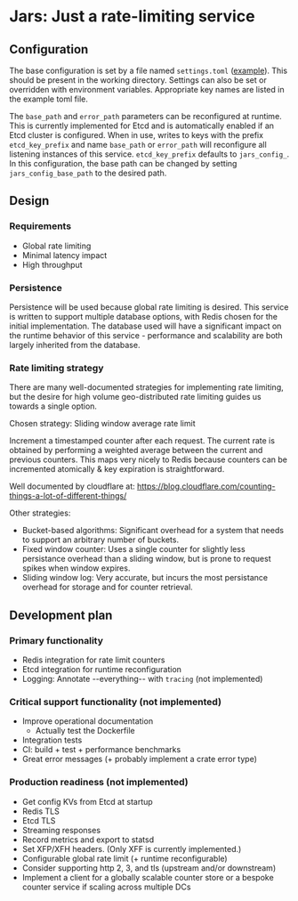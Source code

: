 # Jars: Just a rate-limiting service

## Configuration

The base configuration is set by a file named `settings.toml` ([example](settings.example.toml)). This should be present in the working directory. Settings can also be set or overridden with environment variables. Appropriate key names are listed in the example toml file.

The `base_path` and `error_path` parameters can be reconfigured at runtime. This is currently implemented for Etcd and is automatically enabled if an Etcd cluster is configured. When in use, writes to keys with the prefix `etcd_key_prefix` and name `base_path` or `error_path` will reconfigure all listening instances of this service. `etcd_key_prefix` defaults to `jars_config_`. In this configuration, the base path can be changed by setting `jars_config_base_path` to the desired path.

## Design

### Requirements
- Global rate limiting
- Minimal latency impact
- High throughput

### Persistence

Persistence will be used because global rate limiting is desired. This service is written to support multiple database options, with Redis chosen for the initial implementation. The database used will have a significant impact on the runtime behavior of this service - performance and scalability are both largely inherited from the database.

### Rate limiting strategy

There are many well-documented strategies for implementing rate limiting, but the desire for high volume geo-distributed rate limiting guides us towards a single option.

Chosen strategy: Sliding window average rate limit

Increment a timestamped counter after each request. The current rate is obtained by performing a weighted average between the current and previous counters. This maps very nicely to Redis because counters can be incremented atomically & key expiration is straightforward.

Well documented by cloudflare at: https://blog.cloudflare.com/counting-things-a-lot-of-different-things/

Other strategies:
 - Bucket-based algorithms: Significant overhead for a system that needs to support an arbitrary number of buckets.
 - Fixed window counter: Uses a single counter for slightly less persistance overhead than a sliding window, but is prone to request spikes when window expires.
 - Sliding window log: Very accurate, but incurs the most persistance overhead for storage and for counter retrieval.

## Development plan

### Primary functionality

- Redis integration for rate limit counters
- Etcd integration for runtime reconfiguration
- Logging: Annotate --everything-- with `tracing` (not implemented)

### Critical support functionality (not implemented)

- Improve operational documentation
  - Actually test the Dockerfile
- Integration tests
- CI: build + test + performance benchmarks
- Great error messages (+ probably implement a crate error type)

### Production readiness (not implemented)

- Get config KVs from Etcd at startup
- Redis TLS
- Etcd TLS
- Streaming responses
- Record metrics and export to statsd
- Set XFP/XFH headers. (Only XFF is currently implemented.)
- Configurable global rate limit (+ runtime reconfigurable)
- Consider supporting http 2, 3, and tls (upstream and/or downstream)
- Implement a client for a globally scalable counter store or a bespoke counter service if scaling across multiple DCs
